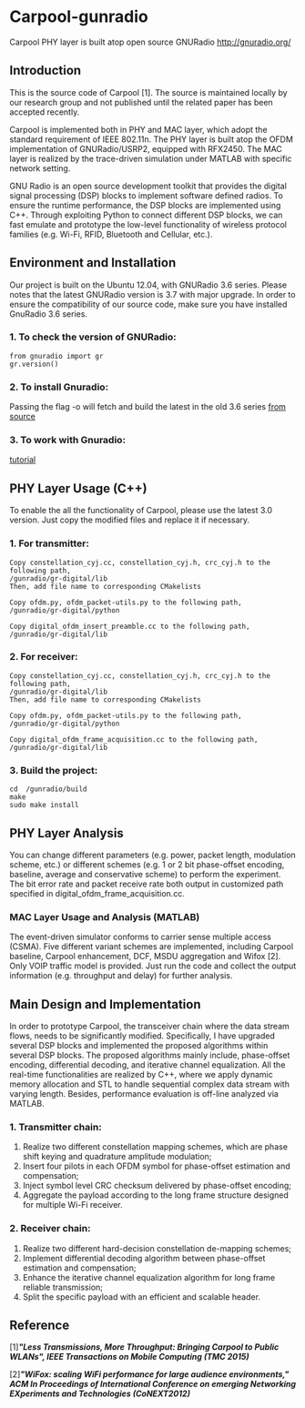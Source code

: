 # Carpool-gunradio
Carpool PHY layer is built atop open source GNURadio http://gnuradio.org/

## Introduction
This is the source code of Carpool [1]. The source is maintained locally by our research group and not published until the related paper has been accepted recently.  


Carpool is implemented both in PHY and MAC layer, which adopt the standard requirement of IEEE 802.11n. The PHY layer is built atop the OFDM implementation of GNURadio/USRP2, equipped with RFX2450. The MAC layer is realized by the trace-driven simulation under MATLAB with specific network setting.

GNU Radio is an open source development toolkit that provides the digital signal processing (DSP) blocks to implement software defined radios.  To ensure the runtime performance, the DSP blocks are implemented using C++. Through exploiting Python to connect different DSP blocks, we can fast emulate and prototype the low-level functionality of wireless protocol families (e.g. Wi-Fi, RFID, Bluetooth and Cellular, etc.).

## Environment and Installation
Our project is built on the Ubuntu 12.04, with GNURadio 3.6 series. Please notes that the latest GNURadio version is 3.7 with major upgrade. In order to ensure the compatibility of our source code, make sure you have installed GnuRadio 3.6 series. 

### 1. To check the version of GNURadio:
    from gnuradio import gr
    gr.version()

### 2. To install Gnuradio:
Passing the flag -o will fetch and build the latest in the old 3.6 series
[from source](http://gnuradio.org/redmine/projects/gnuradio/wiki/InstallingGRFromSource)

### 3. To work with Gnuradio:
[tutorial](http://gnuradio.org/redmine/projects/gnuradio/wiki/Guided_Tutorial_GNU_Radio_in_C++)

## PHY Layer Usage (C++)
To enable the all the functionality of Carpool, please use the latest 3.0 version. Just copy the modified files and replace it if necessary. 

### 1. For transmitter:
    Copy constellation_cyj.cc, constellation_cyj.h, crc_cyj.h to the following path,
    /gunradio/gr-digital/lib
    Then, add file name to corresponding CMakelists
    
    Copy ofdm.py, ofdm_packet-utils.py to the following path,
    /gunradio/gr-digital/python
    
    Copy digital_ofdm_insert_preamble.cc to the following path,
    /gunradio/gr-digital/lib

### 2. For receiver:
    Copy constellation_cyj.cc, constellation_cyj.h, crc_cyj.h to the following path,
    /gunradio/gr-digital/lib
    Then, add file name to corresponding CMakelists
    
    Copy ofdm.py, ofdm_packet-utils.py to the following path,
    /gunradio/gr-digital/python
    
    Copy digital_ofdm_frame_acquisition.cc to the following path,
    /gunradio/gr-digital/lib

### 3. Build the project:
    cd  /gunradio/build
    make 
    sudo make install

## PHY Layer Analysis
You can change different parameters (e.g. power, packet length, modulation scheme, etc.) or different schemes (e.g. 1 or 2 bit phase-offset encoding, baseline, average and conservative scheme) to perform the experiment. The bit error rate and packet receive rate both output in customized path specified in digital_ofdm_frame_acquisition.cc.

### MAC Layer Usage and Analysis (MATLAB)
The event-driven simulator conforms to carrier sense multiple access (CSMA). Five different variant schemes are implemented, including Carpool baseline, Carpool enhancement, DCF, MSDU aggregation and Wifox [2]. Only VOIP traffic model is provided. Just run the code and collect the output information (e.g. throughput and delay) for further analysis.

## Main Design and Implementation
In order to prototype Carpool, the transceiver chain where the data stream flows, needs to be significantly modified. Specifically, I have upgraded several DSP blocks and implemented the proposed algorithms within several DSP blocks. The proposed algorithms mainly include, phase-offset encoding, differential decoding, and iterative channel equalization. All the real-time functionalities are realized by C++, where we apply dynamic memory allocation and STL to handle sequential complex data stream with varying length. Besides, performance evaluation is off-line analyzed via MATLAB.

### 1. Transmitter chain:
1. Realize two different constellation mapping schemes, which are phase shift keying and quadrature amplitude modulation;
2. Insert four pilots in each OFDM symbol for phase-offset estimation and compensation;
3. Inject symbol level CRC checksum delivered by phase-offset encoding;
4. Aggregate the payload according to the long frame structure designed for multiple Wi-Fi receiver.

### 2. Receiver chain:
1. Realize two different hard-decision constellation de-mapping schemes;
2. Implement differential decoding algorithm between phase-offset estimation and compensation;
3. Enhance the iterative channel equalization algorithm for long frame reliable transmission;
4. Split the specific payload with an efficient and scalable header.

## Reference 
[1]**_"Less Transmissions, More Throughput: Bringing Carpool to Public WLANs", IEEE Transactions on Mobile Computing (TMC 2015)_**

[2]**_"WiFox: scaling WiFi performance for large audience environments," ACM In Proceedings of International Conference on emerging Networking EXperiments and Technologies (CoNEXT2012)_**
